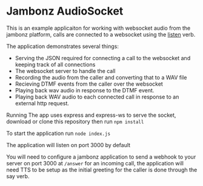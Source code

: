 # Jambonz AudioSocket

This is an example applicaiton for working with websocket audio from the jambonz platform, calls are connected to a websocket using the [listen](https://www.jambonz.org/docs/webhooks/listen/) verb.

The application demonstrates several things:
- Serving the JSON required for connecting a call to the websocket and keeping track of all connections
- The websocket server to handle the call
- Recording the audio from the caller and converting that to a WAV file
- Recieving DTMF events from the caller over the websocket
- Playing back wav audio in response to the DTMF event.
- Playing back WAV audio to each connected call in response to an external http request.

Running
The app uses express and express-ws to serve the socket, download or clone this repository then run `npm install` 

To start the application run `node index.js` 

The application will listen on port 3000 by default 


You will need to configure a jambonz application to send a webhook to your server on port 3000 at `/answer` for an incoming call, the application will need TTS to be setup as the initial greeting for the caller is done through the say verb.
